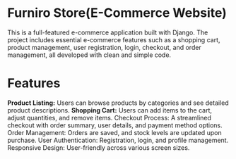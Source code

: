 # Furniro Store(E-Commerce Website)

This is a full-featured e-commerce application built with Django. The project includes essential e-commerce features such as a shopping cart, product management, user registration, login, checkout, and order management, all developed with clean and simple code.

# Features
<b>Product Listing:</b> Users can browse products by categories and see detailed product descriptions.
<b>Shopping Cart:</b> Users can add items to the cart, adjust quantities, and remove items.
Checkout Process: A streamlined checkout with order summary, user details, and payment method options.
Order Management: Orders are saved, and stock levels are updated upon purchase.
User Authentication: Registration, login, and profile management.
Responsive Design: User-friendly across various screen sizes.
